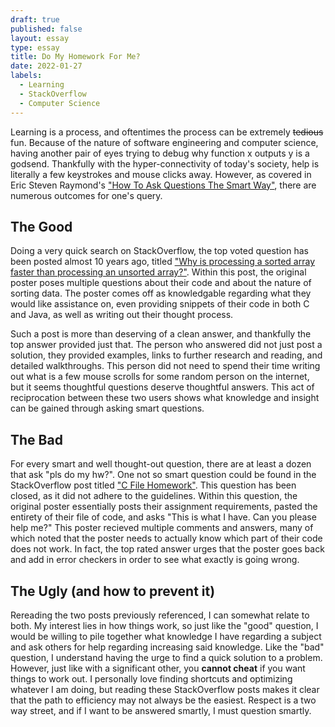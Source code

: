 ```yaml
---
draft: true
published: false
layout: essay
type: essay
title: Do My Homework For Me?
date: 2022-01-27
labels:
  - Learning
  - StackOverflow
  - Computer Science
---
```


Learning is a process, and oftentimes the process can be extremely ~~tedious~~ fun. Because of the nature of software engineering and computer science, having another pair of eyes trying to debug why function x outputs y is a godsend. Thankfully with the hyper-connectivity of today's society, help is literally a few keystrokes and mouse clicks away. However, as covered in Eric Steven Raymond's ["How To Ask Questions The Smart Way"](http://www.catb.org/esr/faqs/smart-questions.html), there are numerous outcomes for one's query.

## The Good

Doing a very quick search on StackOverflow, the top voted question has been posted almost 10 years ago, titled ["Why is processing a sorted array faster than processing an unsorted array?"](https://stackoverflow.com/questions/11227809/why-is-processing-a-sorted-array-faster-than-processing-an-unsorted-array). Within this post, the original poster poses multiple questions about their code and about the nature of sorting data. The poster comes off as knowledgable regarding what they would like assistance on, even providing snippets of their code in both C and Java, as well as writing out their thought process.

Such a post is more than deserving of a clean answer, and thankfully the top answer provided just that. The person who answered did not just post a solution, they provided examples, links to further research and reading, and detailed walkthroughs. This person did not need to spend their time writing out what is a few mouse scrolls for some random person on the internet, but it seems thoughtful questions deserve thoughtful answers. This act of reciprocation between these two users shows what knowledge and insight can be gained through asking smart questions.

## The Bad

For every smart and well thought-out question, there are at least a dozen that ask "pls do my hw?". One not so smart question could be found in the StackOverflow post titled ["C File Homework"](https://stackoverflow.com/questions/20574925/c-file-homework). This question has been closed, as it did not adhere to the guidelines. Within this question, the original poster essentially posts their assignment requirements, pasted the entirety of their file of code, and asks "This is what I have. Can you please help me?" This poster recieved multiple comments and answers, many of which noted that the poster needs to actually know which part of their code does not work. In fact, the top rated answer urges that the poster goes back and add in error checkers in order to see what exactly is going wrong.

## The Ugly (and how to prevent it)

Rereading the two posts previously referenced, I can somewhat relate to both. My interest lies in how things work, so just like the "good" question, I would be willing to pile together what knowledge I have regarding a subject and ask others for help regarding increasing said knowledge. Like the "bad" question, I understand having the urge to find a quick solution to a problem. However, just like with a significant other, you **cannot cheat** if you want things to work out. I personally love finding shortcuts and optimizing whatever I am doing, but reading these StackOverflow posts makes it clear that the path to efficiency may not always be the easiest. Respect is a two way street, and if I want to be answered smartly, I must question smartly.
